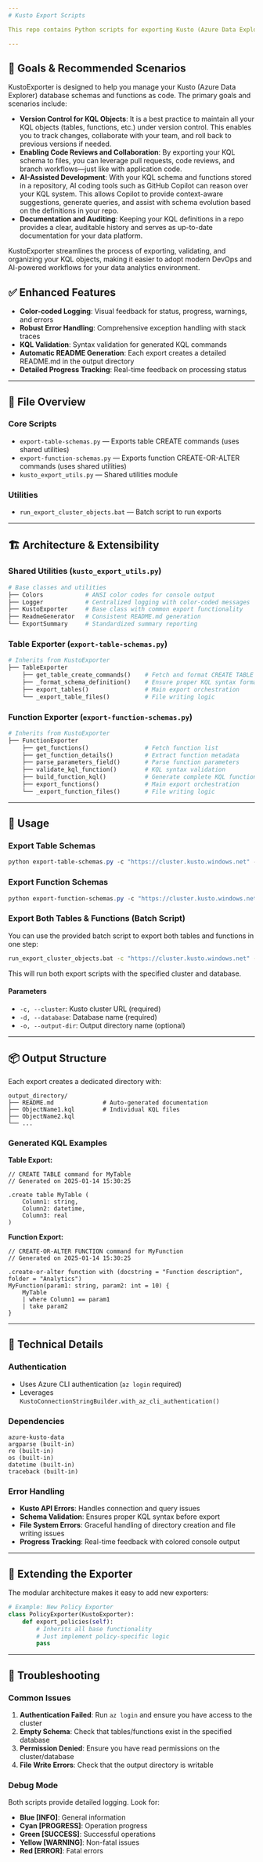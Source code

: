 ```yaml
---
# Kusto Export Scripts

This repo contains Python scripts for exporting Kusto (Azure Data Explorer) table and function schemas to individual KQL files.

---
```


## 🎯 Goals & Recommended Scenarios

KustoExporter is designed to help you manage your Kusto (Azure Data Explorer) database schemas and functions as code. The primary goals and scenarios include:

- **Version Control for KQL Objects**: It is a best practice to maintain all your KQL objects (tables, functions, etc.) under version control. This enables you to track changes, collaborate with your team, and roll back to previous versions if needed.
- **Enabling Code Reviews and Collaboration**: By exporting your KQL schema to files, you can leverage pull requests, code reviews, and branch workflows—just like with application code.
- **AI-Assisted Development**: With your KQL schema and functions stored in a repository, AI coding tools such as GitHub Copilot can reason over your KQL system. This allows Copilot to provide context-aware suggestions, generate queries, and assist with schema evolution based on the definitions in your repo.
- **Documentation and Auditing**: Keeping your KQL definitions in a repo provides a clear, auditable history and serves as up-to-date documentation for your data platform.

KustoExporter streamlines the process of exporting, validating, and organizing your KQL objects, making it easier to adopt modern DevOps and AI-powered workflows for your data analytics environment.

## ✅ Enhanced Features

- **Color-coded Logging**: Visual feedback for status, progress, warnings, and errors
- **Robust Error Handling**: Comprehensive exception handling with stack traces
- **KQL Validation**: Syntax validation for generated KQL commands
- **Automatic README Generation**: Each export creates a detailed README.md in the output directory
- **Detailed Progress Tracking**: Real-time feedback on processing status

---

## 📁 File Overview

### Core Scripts

- `export-table-schemas.py` — Exports table CREATE commands (uses shared utilities)
- `export-function-schemas.py` — Exports function CREATE-OR-ALTER commands (uses shared utilities)
- `kusto_export_utils.py` — Shared utilities module

### Utilities

- `run_export_cluster_objects.bat` — Batch script to run exports

---

## 🏗️ Architecture & Extensibility

### Shared Utilities (`kusto_export_utils.py`)

```python
# Base classes and utilities
├── Colors            # ANSI color codes for console output
├── Logger            # Centralized logging with color-coded messages
├── KustoExporter     # Base class with common export functionality
├── ReadmeGenerator   # Consistent README.md generation
└── ExportSummary     # Standardized summary reporting
```

### Table Exporter (`export-table-schemas.py`)

```python
# Inherits from KustoExporter
├── TableExporter
    ├── get_table_create_commands()    # Fetch and format CREATE TABLE commands
    ├── _format_schema_definition()    # Ensure proper KQL syntax formatting
    ├── export_tables()                # Main export orchestration
    └── _export_table_files()          # File writing logic
```

### Function Exporter (`export-function-schemas.py`)

```python
# Inherits from KustoExporter
├── FunctionExporter
    ├── get_functions()                # Fetch function list
    ├── get_function_details()         # Extract function metadata
    ├── parse_parameters_field()       # Parse function parameters
    ├── validate_kql_function()        # KQL syntax validation
    ├── build_function_kql()           # Generate complete KQL function
    ├── export_functions()             # Main export orchestration
    └── _export_function_files()       # File writing logic
```

---

## 🚀 Usage

### Export Table Schemas

```powershell
python export-table-schemas.py -c "https://cluster.kusto.windows.net" -d "DatabaseName" -o "table_exports"
```

### Export Function Schemas

```powershell
python export-function-schemas.py -c "https://cluster.kusto.windows.net" -d "DatabaseName" -o "function_exports"
```

### Export Both Tables & Functions (Batch Script)

You can use the provided batch script to export both tables and functions in one step:

```cmd
run_export_cluster_objects.bat -c "https://cluster.kusto.windows.net" -d "DatabaseName" -o "exports"
```

This will run both export scripts with the specified cluster and database.

#### Parameters

- `-c, --cluster`: Kusto cluster URL (required)
- `-d, --database`: Database name (required)
- `-o, --output-dir`: Output directory name (optional)

---

## 📦 Output Structure

Each export creates a dedicated directory with:

```text
output_directory/
├── README.md              # Auto-generated documentation
├── ObjectName1.kql        # Individual KQL files
├── ObjectName2.kql
└── ...
```

### Generated KQL Examples

**Table Export:**

```kql
// CREATE TABLE command for MyTable
// Generated on 2025-01-14 15:30:25

.create table MyTable (
    Column1: string,
    Column2: datetime,
    Column3: real
)
```

**Function Export:**

```kql
// CREATE-OR-ALTER FUNCTION command for MyFunction
// Generated on 2025-01-14 15:30:25

.create-or-alter function with (docstring = "Function description", folder = "Analytics") 
MyFunction(param1: string, param2: int = 10) {
    MyTable
    | where Column1 == param1
    | take param2
}
```

---

## 🔧 Technical Details

### Authentication

- Uses Azure CLI authentication (`az login` required)
- Leverages `KustoConnectionStringBuilder.with_az_cli_authentication()`

### Dependencies

```text
azure-kusto-data
argparse (built-in)
re (built-in)
os (built-in)
datetime (built-in)
traceback (built-in)
```

### Error Handling

- **Kusto API Errors**: Handles connection and query issues
- **Schema Validation**: Ensures proper KQL syntax before export
- **File System Errors**: Graceful handling of directory creation and file writing issues
- **Progress Tracking**: Real-time feedback with colored console output

---

## 🔮 Extending the Exporter

The modular architecture makes it easy to add new exporters:

```python
# Example: New Policy Exporter
class PolicyExporter(KustoExporter):
    def export_policies(self):
        # Inherits all base functionality
        # Just implement policy-specific logic
        pass
```

---

## 🐛 Troubleshooting

### Common Issues

1. **Authentication Failed**: Run `az login` and ensure you have access to the cluster
2. **Empty Schema**: Check that tables/functions exist in the specified database
3. **Permission Denied**: Ensure you have read permissions on the cluster/database
4. **File Write Errors**: Check that the output directory is writable

### Debug Mode

Both scripts provide detailed logging. Look for:

- **Blue [INFO]**: General information
- **Cyan [PROGRESS]**: Operation progress
- **Green [SUCCESS]**: Successful operations
- **Yellow [WARNING]**: Non-fatal issues
- **Red [ERROR]**: Fatal errors

